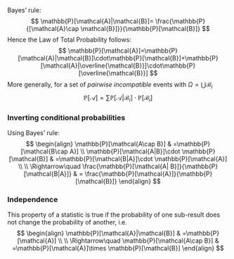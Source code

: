 Bayes’ rule:
$$
\mathbb{P}[\mathcal{A}|\mathcal{B}]= \frac{\mathbb{P}{[\mathcal{A}\cap \mathcal{B}]}}{\mathbb{P}[\mathcal{B}]}
$$
Hence the Law of Total Probability follows:
$$
\mathbb{P}[\mathcal{A}]=\mathbb{P}[\mathcal{A}|\mathcal{B}]\cdot\mathbb{P}[\mathcal{B}]+\mathbb{P}[\mathcal{A}|\overline{\mathcal{B}}]\cdot\mathbb{P}[\overline{\mathcal{B}}]
$$
More generally, for a set of *pairwise incompatible* events with $\Omega=\bigcup \mathcal{B}_{i}$
$$
\mathbb{P}[\mathcal{A}]=\sum\mathbb{P}[\mathcal{A}|\mathcal{B}_{i}]\cdot \mathbb{P}[\mathcal{B}_{i}]
$$

### Inverting conditional probabilities
Using Bayes’ rule:
$$
\begin{align}
\mathbb{P}[\mathcal{A\cap B}] & =\mathbb{P}[\mathcal{B\cap A}] \\
\mathbb{P}[\mathcal{A|B}]\cdot \mathbb{P}[\mathcal{B}] & =\mathbb{P}[\mathcal{B|A}]\cdot \mathbb{P}[\mathcal{A}] \\
 \\
\Rightarrow\quad \frac{\mathbb{P}[\mathcal{A| B}]}{\mathbb{P}[\mathcal{B|A}]} & = \frac{\mathbb{P}[\mathcal{A}]}{\mathbb{P}[\mathcal{B}]}
\end{align}
$$

### Independence
This property of a statistic is true if the probability of one sub-result does not change the probability of another, i.e.
$$
\begin{align}
\mathbb{P}[\mathcal{A}|\mathcal{B}] & =\mathbb{P}[\mathcal{A}] \\ \\
\Rightarrow\quad \mathbb{P}[\mathcal{A\cap B}] & =\mathbb{P}[\mathcal{A}]\times \mathbb{P}[\mathcal{B}]
\end{align}
$$